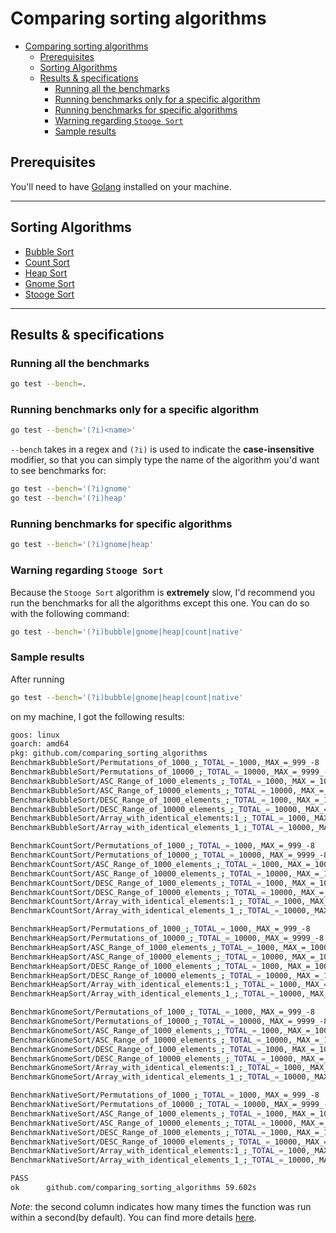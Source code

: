 # Comparing sorting algorithms

- [Comparing sorting algorithms](#comparing-sorting-algorithms)
  - [Prerequisites](#prerequisites)
  - [Sorting Algorithms](#sorting-algorithms)
  - [Results & specifications](#results--specifications)
    - [Running all the benchmarks](#running-all-the-benchmarks)
    - [Running benchmarks only for a specific algorithm](#running-benchmarks-only-for-a-specific-algorithm)
    - [Running benchmarks for specific algorithms](#running-benchmarks-for-specific-algorithms)
    - [Warning regarding `Stooge Sort`](#warning-regarding-stooge-sort)
    - [Sample results](#sample-results)
## Prerequisites

You'll need to have [Golang](https://golang.org/) installed on your machine.

---

## Sorting Algorithms

* [Bubble Sort](./algs/bubble.go)
* [Count Sort](./algs/count.go)
* [Heap Sort](./algs/heap.go)
* [Gnome Sort](./algs/gnome.go)
* [Stooge Sort](./algs/stooge.go)

---

## Results & specifications

### Running all the benchmarks

```bash
go test --bench=. 
```

### Running benchmarks only for a specific algorithm

```bash
go test --bench='(?i)<name>'
```

`--bench` takes in a regex and `(?i)` is used to indicate the **case-insensitive** modifier, so that you can simply type the name of the algorithm you'd want to see benchmarks for:

```bash
go test --bench='(?i)gnome'
go test --bench='(?i)heap'
```

### Running benchmarks for specific algorithms

```bash
go test --bench='(?i)gnome|heap'
```

### Warning regarding `Stooge Sort`

Because the `Stooge Sort` algorithm is **extremely** slow, I'd recommend you run the benchmarks for all the algorithms except this one. You can do so with the following command:

```bash
go test --bench='(?i)bubble|gnome|heap|count|native'
```

### Sample results

After running

```bash
go test --bench='(?i)bubble|gnome|heap|count|native'
```

on my machine, I got the following results:

```bash
goos: linux
goarch: amd64
pkg: github.com/comparing_sorting_algorithms
BenchmarkBubbleSort/Permutations_of_1000_;_TOTAL_=_1000,_MAX_=_999_-8         	            336240	      3682 ns/op
BenchmarkBubbleSort/Permutations_of_10000_;_TOTAL_=_10000,_MAX_=_9999_-8      	             32919	     37025 ns/op
BenchmarkBubbleSort/ASC_Range_of_1000_elements_;_TOTAL_=_1000,_MAX_=_1000_-8  	            309852	      3634 ns/op
BenchmarkBubbleSort/ASC_Range_of_10000_elements_;_TOTAL_=_10000,_MAX_=_10000_-8         	   32521	     34923 ns/op
BenchmarkBubbleSort/DESC_Range_of_1000_elements_;_TOTAL_=_1000,_MAX_=_1000_-8           	  289390	      3524 ns/op
BenchmarkBubbleSort/DESC_Range_of_10000_elements_;_TOTAL_=_10000,_MAX_=_10000_-8        	   33108	     34188 ns/op
BenchmarkBubbleSort/Array_with_identical_elements:1_;_TOTAL_=_1000,_MAX_=_1_-8          	  325699	      3568 ns/op
BenchmarkBubbleSort/Array_with_identical_elements_1_;_TOTAL_=_10000,_MAX_=_1_-8         	   32696	     35299 ns/op

BenchmarkCountSort/Permutations_of_1000_;_TOTAL_=_1000,_MAX_=_999_-8                    	   44132	     28481 ns/op
BenchmarkCountSort/Permutations_of_10000_;_TOTAL_=_10000,_MAX_=_9999_-8                 	    8372	    169169 ns/op
BenchmarkCountSort/ASC_Range_of_1000_elements_;_TOTAL_=_1000,_MAX_=_1000_-8             	   39830	     31804 ns/op
BenchmarkCountSort/ASC_Range_of_10000_elements_;_TOTAL_=_10000,_MAX_=_10000_-8          	    7312	    176724 ns/op
BenchmarkCountSort/DESC_Range_of_1000_elements_;_TOTAL_=_1000,_MAX_=_1000_-8            	   39724	     31132 ns/op
BenchmarkCountSort/DESC_Range_of_10000_elements_;_TOTAL_=_10000,_MAX_=_10000_-8         	    6600	    178965 ns/op
BenchmarkCountSort/Array_with_identical_elements:1_;_TOTAL_=_1000,_MAX_=_1_-8           	   43245	     29294 ns/op
BenchmarkCountSort/Array_with_identical_elements_1_;_TOTAL_=_10000,_MAX_=_1_-8          	    7166	    164025 ns/op

BenchmarkHeapSort/Permutations_of_1000_;_TOTAL_=_1000,_MAX_=_999_-8                     	   17745	     66997 ns/op
BenchmarkHeapSort/Permutations_of_10000_;_TOTAL_=_10000,_MAX_=_9999_-8                  	    1368	    827720 ns/op
BenchmarkHeapSort/ASC_Range_of_1000_elements_;_TOTAL_=_1000,_MAX_=_1000_-8              	   16636	     67112 ns/op
BenchmarkHeapSort/ASC_Range_of_10000_elements_;_TOTAL_=_10000,_MAX_=_10000_-8           	    1390	    804317 ns/op
BenchmarkHeapSort/DESC_Range_of_1000_elements_;_TOTAL_=_1000,_MAX_=_1000_-8             	   18225	     65635 ns/op
BenchmarkHeapSort/DESC_Range_of_10000_elements_;_TOTAL_=_10000,_MAX_=_10000_-8          	    1398	    801088 ns/op
BenchmarkHeapSort/Array_with_identical_elements:1_;_TOTAL_=_1000,_MAX_=_1_-8            	  126187	      9371 ns/op
BenchmarkHeapSort/Array_with_identical_elements_1_;_TOTAL_=_10000,_MAX_=_1_-8           	   12574	     90953 ns/op

BenchmarkGnomeSort/Permutations_of_1000_;_TOTAL_=_1000,_MAX_=_999_-8                    	  315808	      3717 ns/op
BenchmarkGnomeSort/Permutations_of_10000_;_TOTAL_=_10000,_MAX_=_9999_-8                 	   31620	     36664 ns/op
BenchmarkGnomeSort/ASC_Range_of_1000_elements_;_TOTAL_=_1000,_MAX_=_1000_-8             	  320732	      3688 ns/op
BenchmarkGnomeSort/ASC_Range_of_10000_elements_;_TOTAL_=_10000,_MAX_=_10000_-8          	   29839	     38849 ns/op
BenchmarkGnomeSort/DESC_Range_of_1000_elements_;_TOTAL_=_1000,_MAX_=_1000_-8            	  296325	      4398 ns/op
BenchmarkGnomeSort/DESC_Range_of_10000_elements_;_TOTAL_=_10000,_MAX_=_10000_-8         	   29257	     37843 ns/op
BenchmarkGnomeSort/Array_with_identical_elements:1_;_TOTAL_=_1000,_MAX_=_1_-8           	  303585	      3667 ns/op
BenchmarkGnomeSort/Array_with_identical_elements_1_;_TOTAL_=_10000,_MAX_=_1_-8          	   32768	     36711 ns/op

BenchmarkNativeSort/Permutations_of_1000_;_TOTAL_=_1000,_MAX_=_999_-8                   	   30529	     35769 ns/op
BenchmarkNativeSort/Permutations_of_10000_;_TOTAL_=_10000,_MAX_=_9999_-8                	    2275	    580263 ns/op
BenchmarkNativeSort/ASC_Range_of_1000_elements_;_TOTAL_=_1000,_MAX_=_1000_-8            	   29115	     42563 ns/op
BenchmarkNativeSort/ASC_Range_of_10000_elements_;_TOTAL_=_10000,_MAX_=_10000_-8         	    2318	    533351 ns/op
BenchmarkNativeSort/DESC_Range_of_1000_elements_;_TOTAL_=_1000,_MAX_=_1000_-8           	   33187	     35630 ns/op
BenchmarkNativeSort/DESC_Range_of_10000_elements_;_TOTAL_=_10000,_MAX_=_10000_-8        	    2536	    474735 ns/op
BenchmarkNativeSort/Array_with_identical_elements:1_;_TOTAL_=_1000,_MAX_=_1_-8          	  124982	      9980 ns/op
BenchmarkNativeSort/Array_with_identical_elements_1_;_TOTAL_=_10000,_MAX_=_1_-8         	   12296	     94886 ns/op

PASS
ok  	github.com/comparing_sorting_algorithms	59.602s
```

*Note*: the second column indicates how many times the function was run within a second(by default). You can find more details [here](https://dave.cheney.net/2013/06/30/how-to-write-benchmarks-in-go).
